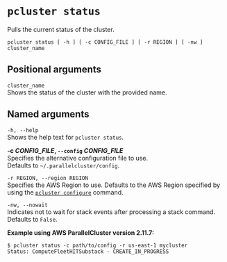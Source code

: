 # `pcluster status`<a name="pcluster.status"></a>

Pulls the current status of the cluster\.

```
pcluster status [ -h ] [ -c CONFIG_FILE ] [ -r REGION ] [ -nw ] cluster_name
```

## Positional arguments<a name="pcluster.status.posarg"></a>

`cluster_name`  
Shows the status of the cluster with the provided name\.

## Named arguments<a name="pcluster.status.namedarg"></a>

`-h, --help`  
Shows the help text for `pcluster status`\.

**\-c *CONFIG\_FILE*, `--config` *CONFIG\_FILE***  
Specifies the alternative configuration file to use\.  
Defaults to `~/.parallelcluster/config`\.

`-r REGION, --region REGION`  
Specifies the AWS Region to use\. Defaults to the AWS Region specified by using the [`pcluster configure`](pcluster.configure.md) command\.

`-nw, --nowait`  
Indicates not to wait for stack events after processing a stack command\.  
Defaults to `False`\.

**Example using AWS ParallelCluster version 2\.11\.7:**

```
$ pcluster status -c path/to/config -r us-east-1 mycluster
Status: ComputeFleetHITSubstack - CREATE_IN_PROGRESS
```